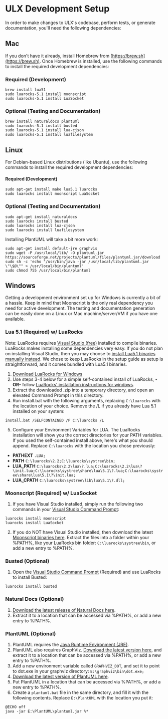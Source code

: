 # ULX Development Setup #

In order to make changes to ULX's codebase, perform tests, or generate documentation, you'll need the following dependencies:

## Mac ##

If you don't have it already, install Homebrew from [https://brew.sh](https://brew.sh). Once Homebrew is installed, use the following commands to install the required development dependencies:

### Required (Development) ###
```
brew install lua51
sudo luarocks-5.1 install moonscript
sudo luarocks-5.1 install LuaSocket
```

### Optional (Testing and Documentation) ###
```
brew install naturaldocs plantuml
sudo luarocks-5.1 install busted
sudo luarocks-5.1 install lua-cjson
sudo luarocks-5.1 install luafilesystem
```

## Linux ##

For Debian-based Linux distributions (like Ubuntu), use the following commands to install the required development dependencies:

#### Required (Development) ####
```
sudo apt-get install make lua5.1 luarocks
sudo luarocks install moonscript LuaSocket
```

### Optional (Testing and Documentation) ###
```
sudo apt-get install naturaldocs
sudo luarocks install busted
sudo luarocks install lua-cjson
sudo luarocks install luafilesystem
```

Installing PlantUML will take a bit more work:

```
sudo apt-get install default-jre graphvis
sudo wget -P /usr/local/lib/ -O plantuml.jar https://sourceforge.net/projects/plantuml/files/plantuml.jar/download
sudo sh -c 'echo "/usr/bin/java -jar /usr/local/lib/plantuml.jar \"\$@\"" > /usr/local/bin/plantuml'
sudo chmod 755 /usr/local/bin/plantuml
```

## Windows ##

Getting a development environment set up for Windows is currently a bit of a hassle. Keep in mind that Moonscript is the only real dependency you need for active development. The testing and documentation generation can be easily done on a Linux or Mac machine/server/VM if you have one available.

### Lua 5.1 (Required) w/ LuaRocks ###
Note: LuaRocks requires [Visual Studio (free)](https://visualstudio.microsoft.com/vs/community/) installed to compile binaries. LuaRocks makes installing some dependencies very easy. If you do not plan on installing Visual Studio, then you may choose to [install Lua5.1 binaries manually instead](http://luabinaries.sourceforge.net/download.html). We chose to keep LuaRocks in the setup guide as setup is straightforward, and it comes bundled with Lua5.1 binaries.

1. [Download LuaRocks for Windows](https://keplerproject.github.io/luarocks/releases/luarocks-2.2.0-win32.zip)
2. Use steps 3-4 below for a simple self-contained install of LuaRocks, **-OR-** follow [LuaRocks' installation instructions for windows](https://github.com/keplerproject/luarocks/wiki/Installation-instructions-for-Windows).
3. Extract the downloaded .zip into a temporary directory, and open an elevated Command Prompt in this directory.
4. Run install.bat with the following arguments, replacing `C:\luarocks` with the location of your choice. Remove the /L if you already have Lua 5.1 installed on your system:

 `install.bat /SELFCONTAINED /P C:\luarocks /L`

5. Configure your Environment Variables for LUA. The LuaRocks installation will show you the correct directories for your PATH variables. If you used the self-contained install above, here's what you should append. Replace `C:\luarocks` with the location you chose previously:
 - **PATHEXT**
`.LUA;`
 - **PATH**
`C:\luarocks\2.2;C:\luarocks\systree\bin;`
 - **LUA_PATH**
`C:\luarocks\2.2\lua\?.lua;C:\luarocks\2.2\lua\?\init.lua;C:\luarocks\systree\share\lua\5.1\?.lua;C:\luarocks\systree\share\lua\5.1\?\init.lua;`
 - **LUA_CPATH**
`C:\luarocks\systree\lib\lua\5.1\?.dll;`

### Moonscript (Required) w/ LuaSocket ###
1. If you have Visual Studio installed, simply run the following two commands in your [Visual Studio Command Prompt](https://docs.microsoft.com/en-us/dotnet/framework/tools/developer-command-prompt-for-vs):

 ```
 luarocks install moonscript
 luarocks install LuaSocket
 ```

2. If you do NOT have Visual Studio installed, then download the latest [Moonscript binaries here](https://moonscript.org/#installation/windows-binaries). Extract the files into a folder within your %PATH%, like your LuaRocks bin folder: `C:\luarocks\systree\bin`, or add a new entry to %PATH%.

### Busted (Optional) ###
1. Open the [Visual Studio Command Prompt](https://docs.microsoft.com/en-us/dotnet/framework/tools/developer-command-prompt-for-vs) (Required) and use LuaRocks to install Busted:

 `luarocks install busted`

### Natural Docs (Optional) ###
1. [Download the latest release of Natural Docs here](https://www.naturaldocs.org/download/).
2. Extract it to a location that can be accessed via %PATH%, or add a new entry to %PATH%.

### PlantUML (Optional) ###
1. PlantUML requires the [Java Runtime Environment (JRE)](https://www.oracle.com/technetwork/java/javase/downloads/jre8-downloads-2133155.html).
2. PlantUML also requires GraphViz. [Download the latest version here](https://graphviz.gitlab.io/_pages/Download/Download_windows.html), and extract it to a location that can be accessed via %PATH%, or add a new entry to %PATH%.
3. Add a new environment variable called `GRAPHVIZ_DOT`, and set it to point to dot.exe in your graphviz directory: `E:\graphviz\bin\dot.exe;`
4. [Download the latest version of PlantUML here](https://sourceforge.net/projects/plantuml/files/plantuml.jar/download).
5. Put PlantUML in a location that can be accessed via %PATH%, or add a new entry to %PATH%.
6. Create a `plantuml.bat` file in the same directory, and fill it with the following contents. Replace `E:\PlantUML` with the location you put it:

 ```
 @ECHO off
 java -jar E:\PlantUML\plantuml.jar %*
 ```

